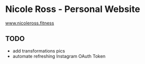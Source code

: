 # Nicole Ross - Personal Website

www.nicoleross.fitness

## TODO

- add transformations pics
- automate refreshing Instagram OAuth Token
